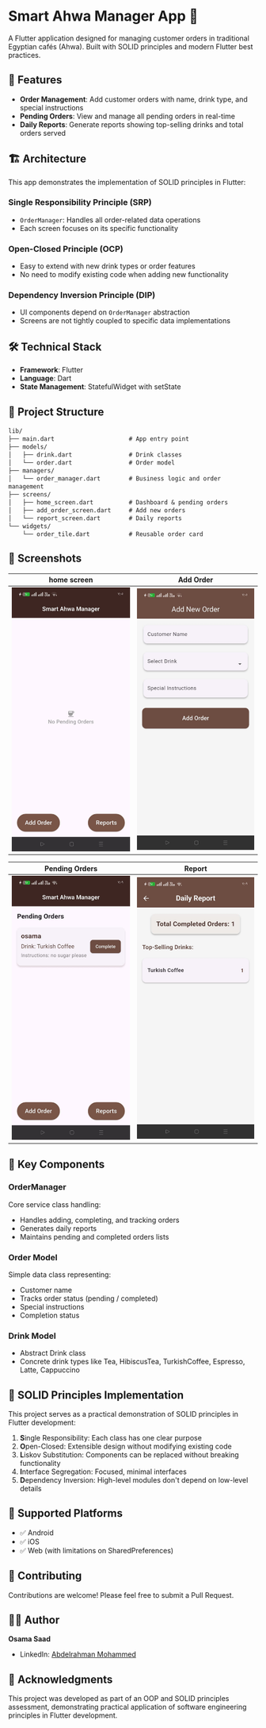 
# Smart Ahwa Manager App 🍵

A Flutter application designed for managing customer orders in traditional Egyptian cafés (Ahwa). Built with SOLID principles and modern Flutter best practices.

## 📱 Features

- **Order Management**: Add customer orders with name, drink type, and special instructions
- **Pending Orders**: View and manage all pending orders in real-time
- **Daily Reports**: Generate reports showing top-selling drinks and total orders served
  
## 🏗️ Architecture

This app demonstrates the implementation of SOLID principles in Flutter:

### Single Responsibility Principle (SRP)

- `OrderManager`: Handles all order-related data operations
- Each screen focuses on its specific functionality

### Open-Closed Principle (OCP)

- Easy to extend with new drink types or order features
- No need to modify existing code when adding new functionality

### Dependency Inversion Principle (DIP)

- UI components depend on `OrderManager` abstraction
- Screens are not tightly coupled to specific data implementations

## 🛠️ Technical Stack

- **Framework**: Flutter
- **Language**: Dart
- **State Management**: StatefulWidget with setState

## 📁 Project Structure

```
lib/
├── main.dart                     # App entry point
├── models/
│   ├── drink.dart                # Drink classes
│   └── order.dart                # Order model
├── managers/
│   └── order_manager.dart        # Business logic and order management
├── screens/
│   ├── home_screen.dart          # Dashboard & pending orders
│   ├── add_order_screen.dart     # Add new orders
│   └── report_screen.dart        # Daily reports
└── widgets/
    └── order_tile.dart           # Reusable order card

```


## 📸 Screenshots



|                     home screen                     |                       Add Order                       |
| :----------------------------------------------------: | :---------------------------------------------------: |
| <img src="screen_shots/home.jpg" width="300"> | <img src="screen_shots/order.jpg" width="300"> |

|                     Pending Orders                     |                     Report                      |
| :----------------------------------------------------: | :-----------------------------------------------------: |
| <img src="screen_shots/order_home.jpg" width="300"> | <img src="screen_shots/report.jpg" width="300"> |


## 🔧 Key Components

### OrderManager

Core service class handling:

- Handles adding, completing, and tracking orders
- Generates daily reports
- Maintains pending and completed orders lists

### Order Model

Simple data class representing:

- Customer name
- Tracks order status (pending / completed)
- Special instructions
- Completion status

### Drink Model

- Abstract Drink class
- Concrete drink types like Tea, HibiscusTea, TurkishCoffee, Espresso, Latte, Cappuccino


## 🎯 SOLID Principles Implementation

This project serves as a practical demonstration of SOLID principles in Flutter development:

1. **S**ingle Responsibility: Each class has one clear purpose
2. **O**pen-Closed: Extensible design without modifying existing code
3. **L**iskov Substitution: Components can be replaced without breaking functionality
4. **I**nterface Segregation: Focused, minimal interfaces
5. **D**ependency Inversion: High-level modules don't depend on low-level details

## 📱 Supported Platforms

- ✅ Android
- ✅ iOS
- ✅ Web (with limitations on SharedPreferences)

## 🤝 Contributing

Contributions are welcome! Please feel free to submit a Pull Request.

## 👨‍💻 Author

**Osama Saad**

- LinkedIn: [Abdelrahman Mohammed](https://www.linkedin.com/in/osama-saad-a9970b250/)

## 🙏 Acknowledgments

This project was developed as part of an OOP and SOLID principles assessment, demonstrating practical application of software engineering principles in Flutter development.

